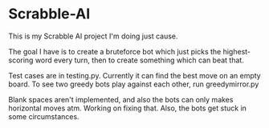 # Scrabble-AI

This is my Scrabble AI project I'm doing just cause. 

The goal I have is to create a bruteforce bot which just picks the highest-scoring word every turn, then to create something which can beat that.

Test cases are in testing.py. Currently it can find the best move on an empty board.
To see two greedy bots play against each other, run greedymirror.py

Blank spaces aren't implemented, and also the bots can only makes horizontal moves atm. Working on fixing that. Also, the bots get stuck in some circumstances.
